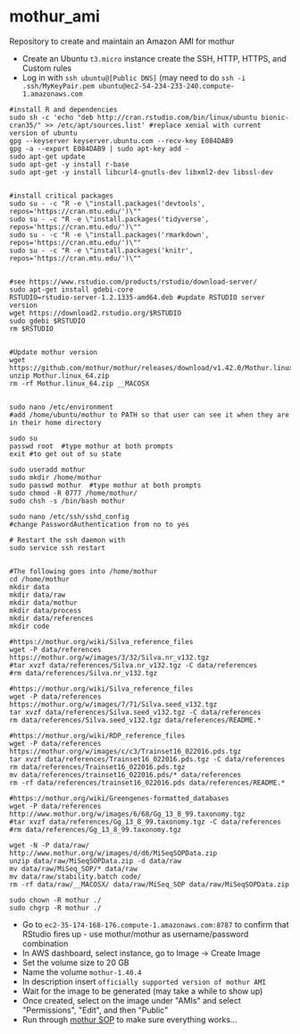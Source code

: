 # mothur_ami
Repository to create and maintain an Amazon AMI for mothur

* Create an Ubuntu `t3.micro` instance create the SSH, HTTP, HTTPS, and Custom rules
* Log in with `ssh ubuntu@[Public DNS]` (may need to do `ssh -i .ssh/MyKeyPair.pem ubuntu@ec2-54-234-233-240.compute-1.amazonaws.com`

````
#install R and dependencies
sudo sh -c 'echo "deb http://cran.rstudio.com/bin/linux/ubuntu bionic-cran35/" >> /etc/apt/sources.list' #replace xenial with current version of ubuntu
gpg --keyserver keyserver.ubuntu.com --recv-key E084DAB9
gpg -a --export E084DAB9 | sudo apt-key add -
sudo apt-get update
sudo apt-get -y install r-base
sudo apt-get -y install libcurl4-gnutls-dev libxml2-dev libssl-dev


#install critical packages
sudo su - -c "R -e \"install.packages('devtools', repos='https://cran.mtu.edu/')\""
sudo su - -c "R -e \"install.packages('tidyverse', repos='https://cran.mtu.edu/')\""
sudo su - -c "R -e \"install.packages('rmarkdown', repos='https://cran.mtu.edu/')\""
sudo su - -c "R -e \"install.packages('knitr', repos='https://cran.mtu.edu/')\""


#see https://www.rstudio.com/products/rstudio/download-server/
sudo apt-get install gdebi-core
RSTUDIO=rstudio-server-1.2.1335-amd64.deb #update RSTUDIO server version
wget https://download2.rstudio.org/$RSTUDIO
sudo gdebi $RSTUDIO
rm $RSTUDIO


#Update mothur version
wget https://github.com/mothur/mothur/releases/download/v1.42.0/Mothur.linux_64.zip
unzip Mothur.linux_64.zip
rm -rf Mothur.linux_64.zip __MACOSX


sudo nano /etc/environment
#add /home/ubuntu/mothur to PATH so that user can see it when they are in their home directory

sudo su
passwd root  #type mothur at both prompts
exit #to get out of su state

sudo useradd mothur
sudo mkdir /home/mothur
sudo passwd mothur  #type mothur at both prompts
sudo chmod -R 0777 /home/mothur/
sudo chsh -s /bin/bash mothur

sudo nano /etc/ssh/sshd_config
#change PasswordAuthentication from no to yes

# Restart the ssh daemon with
sudo service ssh restart


#The following goes into /home/mothur
cd /home/mothur
mkdir data
mkdir data/raw
mkdir data/mothur
mkdir data/process
mkdir data/references
mkdir code

#https://mothur.org/wiki/Silva_reference_files
wget -P data/references https://mothur.org/w/images/3/32/Silva.nr_v132.tgz
#tar xvzf data/references/Silva.nr_v132.tgz -C data/references
#rm data/references/Silva.nr_v132.tgz

#https://mothur.org/wiki/Silva_reference_files
wget -P data/references https://mothur.org/w/images/7/71/Silva.seed_v132.tgz
tar xvzf data/references/Silva.seed_v132.tgz -C data/references
rm data/references/Silva.seed_v132.tgz data/references/README.*

#https://mothur.org/wiki/RDP_reference_files
wget -P data/references https://mothur.org/w/images/c/c3/Trainset16_022016.pds.tgz
tar xvzf data/references/Trainset16_022016.pds.tgz -C data/references
rm data/references/Trainset16_022016.pds.tgz
mv data/references/trainset16_022016.pds/* data/references
rm -rf data/references/trainset16_022016.pds data/references/README.*

#https://mothur.org/wiki/Greengenes-formatted_databases
wget -P data/references http://www.mothur.org/w/images/6/68/Gg_13_8_99.taxonomy.tgz
#tar xvzf data/references/Gg_13_8_99.taxonomy.tgz -C data/references
#rm data/references/Gg_13_8_99.taxonomy.tgz

wget -N -P data/raw/ http://www.mothur.org/w/images/d/d6/MiSeqSOPData.zip
unzip data/raw/MiSeqSOPData.zip -d data/raw
mv data/raw/MiSeq_SOP/* data/raw
mv data/raw/stability.batch code/
rm -rf data/raw/__MACOSX/ data/raw/MiSeq_SOP data/raw/MiSeqSOPData.zip

sudo chown -R mothur ./
sudo chgrp -R mothur ./
````

* Go to `ec2-35-174-168-176.compute-1.amazonaws.com:8787` to confirm that RStudio fires up - use mothur/mothur as username/password combination
* In AWS dashboard, select instance, go to Image -> Create Image
* Set the volume size to 20 GB
* Name the volume `mothur-1.40.4`
* In description insert `officially supported version of mothur AMI`
* Wait for the image to be generated (may take a while to show up)
* Once created, select on the image under "AMIs" and select "Permissions", "Edit", and then "Public"
* Run through [mothur SOP](https://mothur.org/wiki/EDAMAME) to make sure everything works... 
